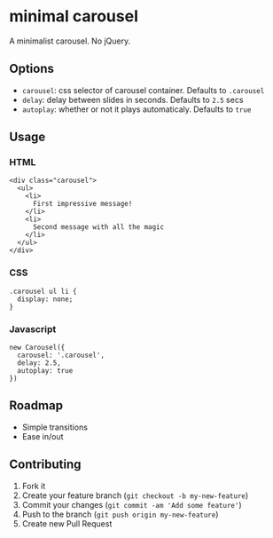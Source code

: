 # minimal carousel

A minimalist carousel. No jQuery.

## Options

* `carousel`: css selector of carousel container. Defaults to `.carousel`
* `delay`: delay between slides in seconds. Defaults to `2.5` secs
* `autoplay`: whether or not it plays automaticaly. Defaults to `true`

##  Usage

### HTML

    <div class="carousel">
      <ul>
        <li>
          First impressive message!
        </li>
        <li>
          Second message with all the magic
        </li>
      </ul>
    </div>

### CSS

    .carousel ul li {
      display: none;
    }

### Javascript

    new Carousel({
      carousel: '.carousel',
      delay: 2.5,
      autoplay: true
    })

## Roadmap

* Simple transitions
* Ease in/out

## Contributing

1. Fork it
2. Create your feature branch (`git checkout -b my-new-feature`)
3. Commit your changes (`git commit -am 'Add some feature'`)
4. Push to the branch (`git push origin my-new-feature`)
5. Create new Pull Request
